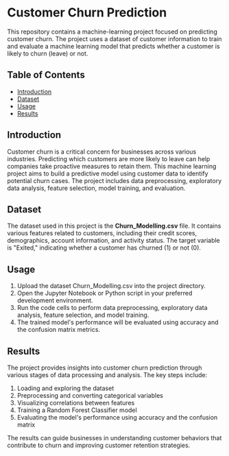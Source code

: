 # Customer Churn Prediction

This repository contains a machine-learning project focused on predicting customer churn. The project uses a dataset of customer information to train and evaluate a machine learning model that predicts whether a customer is likely to churn (leave) or not.

## Table of Contents

- [Introduction](#introduction)
- [Dataset](#dataset)
- [Usage](#usage)
- [Results](#results)

## Introduction

Customer churn is a critical concern for businesses across various industries. Predicting which customers are more likely to leave can help companies take proactive measures to retain them. This machine learning project aims to build a predictive model using customer data to identify potential churn cases. The project includes data preprocessing, exploratory data analysis, feature selection, model training, and evaluation.

## Dataset

The dataset used in this project is the **Churn_Modelling.csv** file. It contains various features related to customers, including their credit scores, demographics, account information, and activity status. The target variable is "Exited," indicating whether a customer has churned (1) or not (0).

## Usage

1. Upload the dataset Churn_Modelling.csv into the project directory.
2. Open the Jupyter Notebook or Python script in your preferred development environment.
3. Run the code cells to perform data preprocessing, exploratory data analysis, feature selection, and model training.
4. The trained model's performance will be evaluated using accuracy and the confusion matrix metrics.

## Results

The project provides insights into customer churn prediction through various stages of data processing and analysis. The key steps include:

1. Loading and exploring the dataset
2. Preprocessing and converting categorical variables
3. Visualizing correlations between features
4. Training a Random Forest Classifier model
5. Evaluating the model's performance using accuracy and the confusion matrix

The results can guide businesses in understanding customer behaviors that contribute to churn and improving customer retention strategies.

